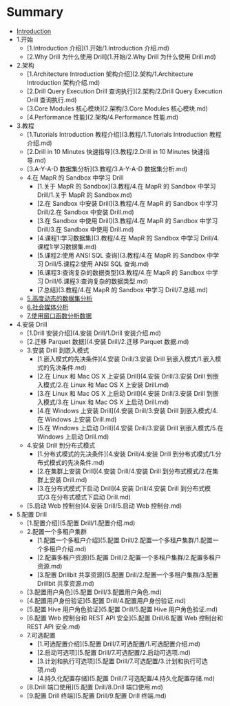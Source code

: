 # Summary

* [Introduction](README.md)
* 1.开始
   * [1.Introduction 介绍](1.开始/1.Introduction 介绍.md)
   * [2.Why Drill 为什么使用 Drill](1.开始/2.Why Drill 为什么使用 Drill.md)
* 2.架构
   * [1.Architecture Introduction 架构介绍](2.架构/1.Architecture Introduction 架构介绍.md)
   * [2.Drill Query Execution Drill 查询执行](2.架构/2.Drill Query Execution Drill 查询执行.md)
   * [3.Core Modules 核心模块](2.架构/3.Core Modules 核心模块.md)
   * [4.Performance 性能](2.架构/4.Performance 性能.md)
* 3.教程
   * [1.Tutorials Introduction 教程介绍](3.教程/1.Tutorials Introduction 教程介绍.md)
   * [2.Drill in 10 Minutes 快速指导](3.教程/2.Drill in 10 Minutes 快速指导.md)
   * [3.A-Y-A-D 数据集分析](3.教程/3.A-Y-A-D 数据集分析.md)
   * 4.在 MapR 的 Sandbox 中学习 Drill
       * [1.关于 MapR 的 Sandbox](3.教程/4.在 MapR 的 Sandbox 中学习 Drill/1.关于 MapR 的 Sandbox.md)
       * [2.在 Sandbox 中安装 Drill](3.教程/4.在 MapR 的 Sandbox 中学习 Drill/2.在 Sandbox 中安装 Drill.md)
       * [3.在 Sandbox 中使用 Drill](3.教程/4.在 MapR 的 Sandbox 中学习 Drill/3.在 Sandbox 中使用 Drill.md)
       * [4.课程1:学习数据集](3.教程/4.在 MapR 的 Sandbox 中学习 Drill/4.课程1:学习数据集.md)
       * [5.课程2:使用 ANSI SQL 查询](3.教程/4.在 MapR 的 Sandbox 中学习 Drill/5.课程2:使用 ANSI SQL 查询.md)
       * [6.课程3:查询复杂的数据类型](3.教程/4.在 MapR 的 Sandbox 中学习 Drill/6.课程3:查询复杂的数据类型.md)
       * [7.总结](3.教程/4.在 MapR 的 Sandbox 中学习 Drill/7.总结.md)
   * [5.高度动态的数据集分析](3.教程/5.高度动态的数据集分析.md)
   * [6.社会媒体分析](3.教程/6.社会媒体分析.md)
   * [7.使用窗口函数分析数据](3.教程/7.使用窗口函数分析数据.md)
* 4.安装 Drill
   * [1.Drill 安装介绍](4.安装 Drill/1.Drill 安装介绍.md)
   * [2.迁移 Parquet 数据](4.安装 Drill/2.迁移 Parquet 数据.md)
   * 3.安装 Drill 到嵌入模式
     * [1.嵌入模式的先决条件](4.安装 Drill/3.安装 Drill 到嵌入模式/1.嵌入模式的先决条件.md)
     * [2.在 Linux 和 Mac OS X 上安装 Drill](4.安装 Drill/3.安装 Drill 到嵌入模式/2.在 Linux 和 Mac OS X 上安装 Drill.md)
     * [3.在 Linux 和 Mac OS X 上启动 Drill](4.安装 Drill/3.安装 Drill 到嵌入模式/3.在 Linux 和 Mac OS X 上启动 Drill.md)
     * [4.在 Windows 上安装 Drill](4.安装 Drill/3.安装 Drill 到嵌入模式/4.在 Windows 上安装 Drill.md)
     * [5.在 Windows 上启动 Drill](4.安装 Drill/3.安装 Drill 到嵌入模式/5.在 Windows 上启动 Drill.md)
   * 4.安装 Drill 到分布式模式
     * [1.分布式模式的先决条件](4.安装 Drill/4.安装 Drill 到分布式模式/1.分布式模式的先决条件.md)
     * [2.在集群上安装 Drill](4.安装 Drill/4.安装 Drill 到分布式模式/2.在集群上安装 Drill.md)
     * [3.在分布式模式下启动 Drill](4.安装 Drill/4.安装 Drill 到分布式模式/3.在分布式模式下启动 Drill.md)
   * [5.启动 Web 控制台](4.安装 Drill/5.启动 Web 控制台.md)
* 5.配置 Drill
  * [1.配置介绍](5.配置 Drill/1.配置介绍.md)
  * 2.配置一个多租户集群
    * [1.配置一个多租户介绍](5.配置 Drill/2.配置一个多租户集群/1.配置一个多租户介绍.md)
    * [2.配置多租户资源](5.配置 Drill/2.配置一个多租户集群/2.配置多租户资源.md)
    * [3.配置 Drillbit 共享资源](5.配置 Drill/2.配置一个多租户集群/3.配置 Drillbit 共享资源.md)
  * [3.配置用户角色](5.配置 Drill/3.配置用户角色.md)
  * [4.配置用户身份验证](5.配置 Drill/4.配置用户身份验证.md)
  * [5.配置 Hive 用户角色验证](5.配置 Drill/5.配置 Hive 用户角色验证.md)
  * [6.配置 Web 控制台和 REST API 安全](5.配置 Drill/6.配置 Web 控制台和 REST API 安全.md)
  * 7.可选配置
    * [1.可选配置介绍](5.配置 Drill/7.可选配置/1.可选配置介绍.md)
    * [2.启动可选项](5.配置 Drill/7.可选配置/2.启动可选项.md)
    * [3.计划和执行可选项](5.配置 Drill/7.可选配置/3.计划和执行可选项.md)
    * [4.持久化配置存储](5.配置 Drill/7.可选配置/4.持久化配置存储.md)
  * [8.Drill 端口使用](5.配置 Drill/8.Drill 端口使用.md)
  * [9.配置 Drill 终端](5.配置 Drill/9.配置 Drill 终端.md)

